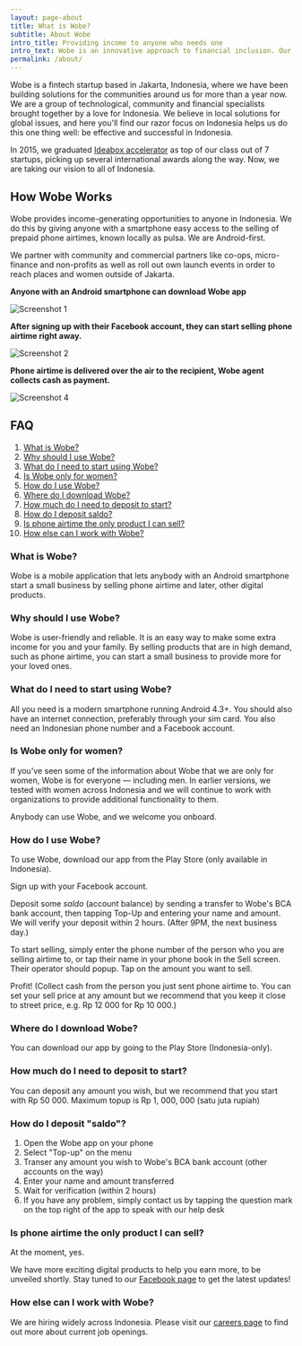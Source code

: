 ```yaml
---
layout: page-about
title: What is Wobe?
subtitle: About Wobe
intro_title: Providing income to anyone who needs one
intro_text: Wobe is an innovative approach to financial inclusion. Our award-winning mobile app puts the power of self-employment in the hands of anyone in Indonesia with an Android phone. We work closely within communities and with community partners to roll out Wobe to the people who need it most.
permalink: /about/
---
```


Wobe is a fintech startup based in Jakarta, Indonesia, where we have been building solutions for the communities around us for more than a year now. We are a group of technological, community and financial specialists brought together by a love for Indonesia. We believe in local solutions for global issues, and here you'll find our razor focus on Indonesia helps us do this one thing well: be effective and successful in Indonesia.

In 2015, we graduated [Ideabox accelerator](http://ideabox.co.id) as top of our class out of 7 startups, picking up several international awards along the way. Now, we are taking our vision to all of Indonesia.

## How Wobe Works

Wobe provides income-generating opportunities to anyone in Indonesia. We do this by giving anyone with a smartphone easy access to the selling of prepaid phone airtimes, known locally as pulsa. We are Android-first.

We partner with community and commercial partners like co-ops, micro-finance and non-profits as well as roll out own launch events in order to reach places and women outside of Jakarta.

**Anyone with an Android smartphone can download Wobe app**

![Screenshot 1](/assets/images/PlayStore_01.png "Screenshot 1")

**After signing up with their Facebook account, they can start selling phone airtime right away.**

![Screenshot 2](/assets/images/PlayStore_02.png "Screenshot 2")

**Phone airtime is delivered over the air to the recipient, Wobe agent collects cash as payment.**

![Screenshot 4](/assets/images/PlayStore_04.png "Screenshot 4")


## FAQ
1. [What is Wobe?](#what)
2. [Why should I use Wobe?](#why)
3. [What do I need to start using Wobe?](#reqs)
4. [Is Wobe only for women?](#women)
5. [How do I use Wobe?](#how)
6. [Where do I download Wobe?](#download)
7. [How much do I need to deposit to start?](#start)
8. [How do I deposit saldo?](#deposit)
9. [Is phone airtime the only product I can sell?](#pulsa)
10. [How else can I work with Wobe?](#careers)


### What is Wobe? <a name="what">

Wobe is a mobile application that lets anybody with an Android smartphone start a small business by selling phone airtime and later, other digital products.

### Why should I use Wobe? <a name="why">

Wobe is user-friendly and reliable. It is an easy way to make some extra income for you and your family. By selling products that are in high demand, such as phone airtime, you can start a small business to provide more for your loved ones.

### What do I need to start using Wobe? <a name="res">

All you need is a modern smartphone running Android 4.3+. You should also have an internet connection, preferably through your sim card. You also need an Indonesian phone number and a Facebook account.

### Is Wobe only for women? <a name="women">

If you've seen some of the information about Wobe that we are only for women, Wobe is for everyone — including men. In earlier versions, we tested with women across Indonesia and we will continue to work with organizations to provide additional functionality to them.

Anybody can use Wobe, and we welcome you onboard.

### How do I use Wobe? <a name="how">

To use Wobe, download our app from the Play Store (only available in Indonesia).

Sign up with your Facebook account.

Deposit some *saldo* (account balance) by sending a transfer to Wobe's BCA bank account, then tapping Top-Up and entering your name and amount. We will verify your deposit within 2 hours. (After 9PM, the next business day.)

To start selling, simply enter the phone number of the person who you are selling airtime to, or tap their name in your phone book in the Sell screen. Their operator should popup. Tap on the amount you want to sell.

Profit! (Collect cash from the person you just sent phone airtime to. You can set your sell price at any amount but we recommend that you keep it close to street price, e.g. Rp 12 000 for Rp 10 000.)

### Where do I download Wobe? <a name="download">

You can download our app by going to the Play Store (Indonesia-only).

### How much do I need to deposit to start? <a name="start">

You can deposit any amount you wish, but we recommend that you start with Rp 50 000. Maximum topup is Rp 1, 000, 000 (satu juta rupiah)

### How do I deposit "saldo"? <a name="deposit">

1. Open the Wobe app on your phone
2. Select "Top-up" on the menu
3. Transer any amount you wish to Wobe's BCA bank account (other accounts on the way)
4. Enter your name and amount transferred
5. Wait for verification (within 2 hours)
6. If you have any problem, simply contact us by tapping the question mark on the top right of the app to speak with our help desk

### Is phone airtime the only product I can sell? <a name="pulsa">

At the moment, yes.

We have more exciting digital products to help you earn more, to be unveiled shortly. Stay tuned to our [Facebook page](http://facebook.com/wobe.io) to get the latest updates!

### How else can I work with Wobe? <a name="careers">

We are hiring widely across Indonesia. Please visit our [careers page](/join#careers) to find out more about current job openings.
